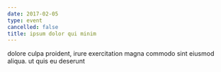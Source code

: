 ```yaml
---
date: 2017-02-05
type: event
cancelled: false
title: ipsum dolor qui minim
---
```

dolore culpa proident, irure exercitation magna commodo sint eiusmod aliqua. ut quis eu deserunt